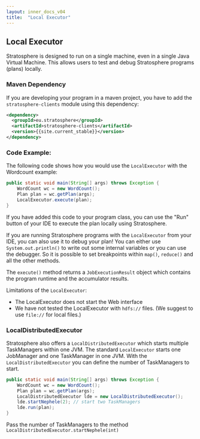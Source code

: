 ```yaml
---
layout: inner_docs_v04
title:  "Local Executor"
---
```


## Local Executor

Stratosphere is designed to run on a single machine, even in a single Java Virtual Machine. This allows users to test and debug Stratosphere programs (plans) locally.

### Maven Dependency

If you are developing your program in a maven project, you have to add the `stratosphere-clients` module using this dependency:

```xml
<dependency>
  <groupId>eu.stratosphere</groupId>
  <artifactId>stratosphere-clients</artifactId>
  <version>{{site.current_stable}}</version>
</dependency>
```

### Code Example:

The following code shows how you would use the `LocalExecutor` with the Wordcount example:

```java
public static void main(String[] args) throws Exception {
	WordCount wc = new WordCount();
	Plan plan = wc.getPlan(args);
	LocalExecutor.execute(plan);
}
```

If you have added this code to your program class, you can use the "Run" button of your IDE to execute the plan locally using Stratosphere.

If you are running Stratosphere programs with the `LocalExecutor` from your IDE, you can also use it to debug your plan!
You can either use `System.out.println()` to write out some internal variables or you can use the debugger. So it is possible to set breakpoints within `map()`, `reduce()` and all the other methods.

The `execute()` method returns a `JobExecutionResult` object which contains the program runtime and the accumulator results.

Limitations of the `LocalExecutor`:

 * The LocalExecutor does not start the Web interface
 * We have not tested the LocalExecutor with `hdfs://` files. (We suggest to use `file://` for local files.)



### LocalDistributedExecutor

Stratosphere also offers a `LocalDistributedExecutor` which starts multiple TaskManagers within one JVM. The standard `LocalExecutor` starts one JobManager and one TaskManager in one JVM.
With the `LocalDistributedExecutor` you can define the number of TaskManagers to start.

```java
public static void main(String[] args) throws Exception {
	WordCount wc = new WordCount();
	Plan plan = wc.getPlan(args);
	LocalDistributedExecutor lde = new LocalDistributedExecutor();
	lde.startNephele(2); // start two TaskManagers
	lde.run(plan);
}
```

Pass the number of TaskManagers to the method `LocalDistributedExecutor.startNephele(int)`


